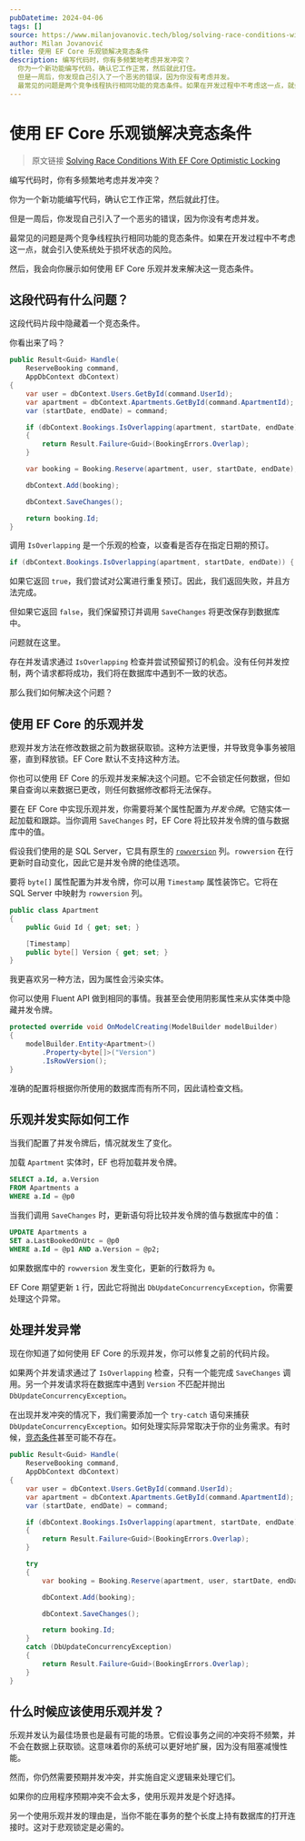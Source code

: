 ```yaml
---
pubDatetime: 2024-04-06
tags: []
source: https://www.milanjovanovic.tech/blog/solving-race-conditions-with-ef-core-optimistic-locking
author: Milan Jovanović
title: 使用 EF Core 乐观锁解决竞态条件
description: 编写代码时，你有多频繁地考虑并发冲突？
  你为一个新功能编写代码，确认它工作正常，然后就此打住。
  但是一周后，你发现自己引入了一个恶劣的错误，因为你没有考虑并发。
  最常见的问题是两个竞争线程执行相同功能的竞态条件。如果在开发过程中不考虑这一点，就会引入使系统处于损坏状态的风险。
---
```


# 使用 EF Core 乐观锁解决竞态条件

> 原文链接 [Solving Race Conditions With EF Core Optimistic Locking](https://www.milanjovanovic.tech/blog/solving-race-conditions-with-ef-core-optimistic-locking)

编写代码时，你有多频繁地考虑并发冲突？

你为一个新功能编写代码，确认它工作正常，然后就此打住。

但是一周后，你发现自己引入了一个恶劣的错误，因为你没有考虑并发。

最常见的问题是两个竞争线程执行相同功能的竞态条件。如果在开发过程中不考虑这一点，就会引入使系统处于损坏状态的风险。

然后，我会向你展示如何使用 EF Core 乐观并发来解决这一竞态条件。

## 这段代码有什么问题？

这段代码片段中隐藏着一个竞态条件。

你看出来了吗？

```csharp
public Result<Guid> Handle(
    ReserveBooking command,
    AppDbContext dbContext)
{
    var user = dbContext.Users.GetById(command.UserId);
    var apartment = dbContext.Apartments.GetById(command.ApartmentId);
    var (startDate, endDate) = command;

    if (dbContext.Bookings.IsOverlapping(apartment, startDate, endDate))
    {
        return Result.Failure<Guid>(BookingErrors.Overlap);
    }

    var booking = Booking.Reserve(apartment, user, startDate, endDate);

    dbContext.Add(booking);

    dbContext.SaveChanges();

    return booking.Id;
}
```

调用 `IsOverlapping` 是一个乐观的检查，以查看是否存在指定日期的预订。

```csharp
if (dbContext.Bookings.IsOverlapping(apartment, startDate, endDate)) { }
```

如果它返回 `true`，我们尝试对公寓进行重复预订。因此，我们返回失败，并且方法完成。

但如果它返回 `false`，我们保留预订并调用 `SaveChanges` 将更改保存到数据库中。

问题就在这里。

存在并发请求通过 `IsOverlapping` 检查并尝试预留预订的机会。没有任何并发控制，两个请求都将成功，我们将在数据库中遇到不一致的状态。

那么我们如何解决这个问题？

## 使用 EF Core 的乐观并发

悲观并发方法在修改数据之前为数据获取锁。这种方法更慢，并导致竞争事务被阻塞，直到释放锁。EF Core 默认不支持这种方法。

你也可以使用 EF Core 的乐观并发来解决这个问题。它不会锁定任何数据，但如果自查询以来数据已更改，则任何数据修改都将无法保存。

要在 EF Core 中实现乐观并发，你需要将某个属性配置为*并发令牌*。它随实体一起加载和跟踪。当你调用 `SaveChanges` 时，EF Core 将比较并发令牌的值与数据库中的值。

假设我们使用的是 SQL Server，它具有原生的 [`rowversion`](https://learn.microsoft.com/en-us/sql/t-sql/data-types/rowversion-transact-sql?view=sql-server-ver16) 列。`rowversion` 在行更新时自动变化，因此它是并发令牌的绝佳选项。

要将 `byte[]` 属性配置为并发令牌，你可以用 `Timestamp` 属性装饰它。它将在 SQL Server 中映射为 `rowversion` 列。

```csharp
public class Apartment
{
    public Guid Id { get; set; }

    [Timestamp]
    public byte[] Version { get; set; }
}
```

我更喜欢另一种方法，因为属性会污染实体。

你可以使用 Fluent API 做到相同的事情。我甚至会使用阴影属性来从实体类中隐藏并发令牌。

```csharp
protected override void OnModelCreating(ModelBuilder modelBuilder)
{
    modelBuilder.Entity<Apartment>()
        .Property<byte[]>("Version")
        .IsRowVersion();
}
```

准确的配置将根据你所使用的数据库而有所不同，因此请检查文档。

## 乐观并发实际如何工作

当我们配置了并发令牌后，情况就发生了变化。

加载 `Apartment` 实体时，EF 也将加载并发令牌。

```sql
SELECT a.Id, a.Version
FROM Apartments a
WHERE a.Id = @p0
```

当我们调用 `SaveChanges` 时，更新语句将比较并发令牌的值与数据库中的值：

```sql
UPDATE Apartments a
SET a.LastBookedOnUtc = @p0
WHERE a.Id = @p1 AND a.Version = @p2;
```

如果数据库中的 `rowversion` 发生变化，更新的行数将为 `0`。

EF Core 期望更新 `1` 行，因此它将抛出 `DbUpdateConcurrencyException`，你需要处理这个异常。

## 处理并发异常

现在你知道了如何使用 EF Core 的乐观并发，你可以修复之前的代码片段。

如果两个并发请求通过了 `IsOverlapping` 检查，只有一个能完成 `SaveChanges` 调用。另一个并发请求将在数据库中遇到 `Version` 不匹配并抛出 `DbUpdateConcurrencyException`。

在出现并发冲突的情况下，我们需要添加一个 `try-catch` 语句来捕获 `DbUpdateConcurrencyException`。如何处理实际异常取决于你的业务需求。有时候，[竞态条件](https://go.particular.net/milanjovanovic/raceconditions)甚至可能不存在。

```csharp
public Result<Guid> Handle(
    ReserveBooking command,
    AppDbContext dbContext)
{
    var user = dbContext.Users.GetById(command.UserId);
    var apartment = dbContext.Apartments.GetById(command.ApartmentId);
    var (startDate, endDate) = command;

    if (dbContext.Bookings.IsOverlapping(apartment, startDate, endDate))
    {
        return Result.Failure<Guid>(BookingErrors.Overlap);
    }

    try
    {
        var booking = Booking.Reserve(apartment, user, startDate, endDate);

        dbContext.Add(booking);

        dbContext.SaveChanges();

        return booking.Id;
    }
    catch (DbUpdateConcurrencyException)
    {
        return Result.Failure<Guid>(BookingErrors.Overlap);
    }
}
```

## 什么时候应该使用乐观并发？

乐观并发认为最佳场景也是最有可能的场景。它假设事务之间的冲突将不频繁，并不会在数据上获取锁。这意味着你的系统可以更好地扩展，因为没有阻塞减慢性能。

然而，你仍然需要预期并发冲突，并实施自定义逻辑来处理它们。

如果你的应用程序预期冲突不会太多，使用乐观并发是个好选择。

另一个使用乐观并发的理由是，当你不能在事务的整个长度上持有数据库的打开连接时。这对于悲观锁定是必需的。
